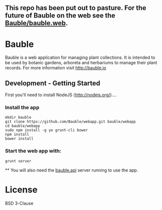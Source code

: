 ## This repo has been put out to pasture.  For the future of Bauble on the web see the [Bauble/bauble.web](https://github.com/Bauble/bauble.web).

# Bauble
Bauble is a web application for managing plant collections.  It is intended to be used by botanic gardens,
arboreta and herbariums to manage their plant records. For more information visit http://bauble.io

## Development - Getting Started
First you'll need to install NodeJS (http://nodejs.org/)....

### Install the app
```shell
mkdir bauble
git clone https://github.com/Bauble/webapp.git bauble/webapp
cd bauble/webapp
sudo npm install -g yo grunt-cli bower
npm install
bower install
```

### Start the web app with:
```shell
grunt server
```

** You will also need the [bauble.api](https://github.com/Bauble/bauble.api) server running to use the app.


# License
BSD 3-Clause
